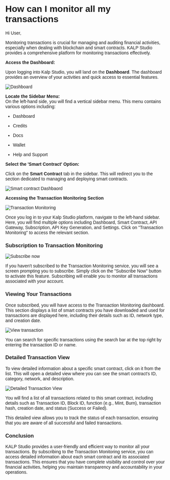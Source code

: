 <style>  body { font-family: "Source Sans 3", sans-serif!important; }</style>

<link  href="https://fonts.googleapis.com/css2?family=Source+Sans+3:ital,wght@0,200..900;1,200..900&display=swap"  rel="stylesheet">  <link  rel="stylesheet"  href="https://fonts.googleapis.com/icon?family=Material+Icons">


# **How can I monitor all my transactions**

Hi User,

Monitoring transactions is crucial for managing and auditing financial activities, especially when dealing with blockchain and smart contracts. KALP Studio provides a comprehensive platform for monitoring transactions effectively.

**Access the Dashboard:**

Upon logging into Kalp Studio, you will land on the **Dashboard**. The dashboard provides an overview of your activities and quick access to essential features.

![Dashboard](https://docs.kalp.studio/~gitbook/image?url=https%3A%2F%2F1148605496-files.gitbook.io%2F%7E%2Ffiles%2Fv0%2Fb%2Fgitbook-x-prod.appspot.com%2Fo%2Fspaces%252F4gkv2XhY4CmWY6Vp0djW%252Fuploads%252F4cI4P61MZVL7cz5NDGAq%252Fimage.png%3Falt%3Dmedia%26token%3D43947e19-e41d-4aab-ae28-29cc412bd83f&width=768&dpr=4&quality=100&sign=24def339&sv=1)

**Locate the Sidebar Menu:**  
On the left-hand side, you will find a vertical sidebar menu. This menu contains various options including:

-   Dashboard
    
-   Credits
    
-   Docs
    
-   Wallet
    
-   Help and Support
    

**Select the 'Smart Contract' Option:**

Click on the **Smart Contract** tab in the sidebar. This will redirect you to the section dedicated to managing and deploying smart contracts.

![Smart contract Dashbaord](https://docs.kalp.studio/~gitbook/image?url=https%3A%2F%2F1148605496-files.gitbook.io%2F%7E%2Ffiles%2Fv0%2Fb%2Fgitbook-x-prod.appspot.com%2Fo%2Fspaces%252F4gkv2XhY4CmWY6Vp0djW%252Fuploads%252FzaBoVDKPCvV2HZTq31M5%252Fimage.png%3Falt%3Dmedia%26token%3D65af2f26-ecdc-4c8e-ba39-fb0b881a4d5e&width=768&dpr=4&quality=100&sign=653cb3f&sv=1)

**Accessing the Transaction Monitoring Section**

![Transaction Monitoring](https://docs.kalp.studio/~gitbook/image?url=https%3A%2F%2F1148605496-files.gitbook.io%2F%7E%2Ffiles%2Fv0%2Fb%2Fgitbook-x-prod.appspot.com%2Fo%2Fspaces%252F4gkv2XhY4CmWY6Vp0djW%252Fuploads%252FvjuqAGUE3hOXsXTnPTB6%252Fimage.png%3Falt%3Dmedia%26token%3D52695d28-3605-4366-bfd7-d49f76a11306&width=768&dpr=4&quality=100&sign=1a3eed80&sv=1)

Once you log in to your Kalp Studio platform, navigate to the left-hand sidebar. Here, you will find multiple options including Dashboard, Smart Contract, API Gateway, Subscription, API Key Generation, and Settings. Click on "Transaction Monitoring" to access the relevant section.

### **Subscription to Transaction Monitoring**

![Subscribe now](https://docs.kalp.studio/~gitbook/image?url=https%3A%2F%2F1148605496-files.gitbook.io%2F%7E%2Ffiles%2Fv0%2Fb%2Fgitbook-x-prod.appspot.com%2Fo%2Fspaces%252F4gkv2XhY4CmWY6Vp0djW%252Fuploads%252FbGVCykQbtIcEKbtG9k3d%252Fimage.png%3Falt%3Dmedia%26token%3D82f8bc9f-ad11-49fa-884a-192b7c6d78c9&width=768&dpr=4&quality=100&sign=2a17aa7e&sv=1)

If you haven't subscribed to the Transaction Monitoring service, you will see a screen prompting you to subscribe. Simply click on the "Subscribe Now" button to activate this feature. Subscribing will enable you to monitor all transactions associated with your account.

### **Viewing Your Transactions**

Once subscribed, you will have access to the Transaction Monitoring dashboard. This section displays a list of smart contracts you have downloaded and used for transactions are displayed here, including their details such as ID, network type, and creation date.

![View transaction](https://docs.kalp.studio/~gitbook/image?url=https%3A%2F%2F1148605496-files.gitbook.io%2F%7E%2Ffiles%2Fv0%2Fb%2Fgitbook-x-prod.appspot.com%2Fo%2Fspaces%252F4gkv2XhY4CmWY6Vp0djW%252Fuploads%252F1PKys1WXRQa2omz6zwaU%252Fimage.png%3Falt%3Dmedia%26token%3Db402857c-e3a4-49fe-86fe-cc732591a729&width=768&dpr=4&quality=100&sign=ef3a294c&sv=1)

You can search for specific transactions using the search bar at the top right by entering the transaction ID or name.

### **Detailed Transaction View**

To view detailed information about a specific smart contract, click on it from the list. This will open a detailed view where you can see the smart contract's ID, category, network, and description.

![Detailed Transaction View](https://docs.kalp.studio/~gitbook/image?url=https%3A%2F%2F1148605496-files.gitbook.io%2F%7E%2Ffiles%2Fv0%2Fb%2Fgitbook-x-prod.appspot.com%2Fo%2Fspaces%252F4gkv2XhY4CmWY6Vp0djW%252Fuploads%252FIfSr7dtxmYrZ6pQRNlUa%252Fimage.png%3Falt%3Dmedia%26token%3D56188de1-4c69-4ccb-bd66-296ad81dfd4e&width=768&dpr=4&quality=100&sign=2a395c8c&sv=1)

You will find a list of all transactions related to this smart contract, including details such as Transaction ID, Block ID, function (e.g., Mint, Burn), transaction hash, creation date, and status (Success or Failed).

This detailed view allows you to track the status of each transaction, ensuring that you are aware of all successful and failed transactions.

### **Conclusion**

KALP Studio provides a user-friendly and efficient way to monitor all your transactions. By subscribing to the Transaction Monitoring service, you can access detailed information about each smart contract and its associated transactions. This ensures that you have complete visibility and control over your financial activities, helping you maintain transparency and accountability in your operations.